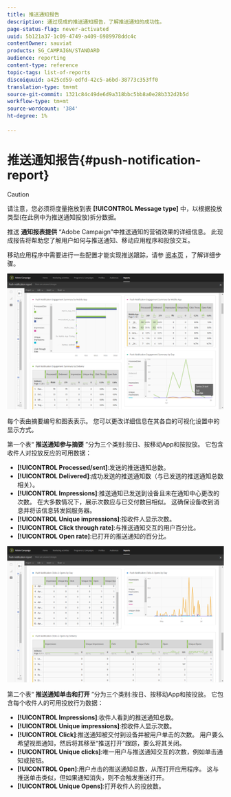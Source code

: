 ```yaml
---
title: 推送通知报告
description: 通过现成的推送通知报告，了解推送通知的成功性。
page-status-flag: never-activated
uuid: 5b121a37-1c09-4749-a409-6989978ddc4c
contentOwner: sauviat
products: SG_CAMPAIGN/STANDARD
audience: reporting
content-type: reference
topic-tags: list-of-reports
discoiquuid: a425cd59-edfd-42c5-a6bd-38773c353ff0
translation-type: tm+mt
source-git-commit: 1321c84c49de6d9a318bbc5bb8a0e28b332d2b5d
workflow-type: tm+mt
source-wordcount: '384'
ht-degree: 1%

---
```



# 推送通知报告{#push-notification-report}

>[!CAUTION]
>
>请注意，您必须将度量拖放到表 **[!UICONTROL Message type]** 中，以根据投放类型(在此例中为推送通知投放)拆分数据。

推送 **通知报表提供** “Adobe Campaign”中推送通知的营销效果的详细信息。 此现成报告将帮助您了解用户如何与推送通知、移动应用程序和投放交互。

移动应用程序中需要进行一些配置才能实现推送跟踪，请参 [阅本页](../../administration/using/push-tracking.md) ，了解详细步骤。

![](assets/dynamic_report_push.png)

每个表由摘要编号和图表表示。 您可以更改详细信息在其各自的可视化设置中的显示方式。

第一个表“ **推送通知参与摘要** ”分为三个类别:按日、按移动App和按投放。 它包含收件人对投放反应的可用数据：

* **[!UICONTROL Processed/sent]**:发送的推送通知总数。
* **[!UICONTROL Delivered]**:成功发送的推送通知数（与已发送的推送通知总数相关）。
* **[!UICONTROL Impressions]**:推送通知已发送到设备且未在通知中心更改的次数。 在大多数情况下，展示次数应与已交付数目相似。 这确保设备收到消息并将该信息转发回服务器。
* **[!UICONTROL Unique impressions]**:按收件人显示次数。
* **[!UICONTROL Click through rate]**:与推送通知交互的用户百分比。
* **[!UICONTROL Open rate]**:已打开的推送通知的百分比。

![](assets/dynamic_report_push_2.png)

第二个表“ **推送通知单击和打开** ”分为三个类别:按日、按移动App和按投放。 它包含每个收件人的可用投放行为数据：

* **[!UICONTROL Impressions]**:收件人看到的推送通知总数。
* **[!UICONTROL Unique impressions]**:按收件人显示次数。
* **[!UICONTROL Click]**:推送通知被交付到设备并被用户单击的次数。 用户要么希望视图通知，然后将其移至“推送打开”跟踪，要么将其关闭。
* **[!UICONTROL Unique clicks]**:唯一用户与推送通知交互的次数，例如单击通知或按钮。
* **[!UICONTROL Open]**:用户点击的推送通知总数，从而打开应用程序。 这与推送单击类似，但如果通知消失，则不会触发推送打开。
* **[!UICONTROL Unique Opens]**:打开收件人的投放数。

